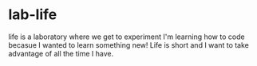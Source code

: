 # lab-life
life is a laboratory where we get to experiment
I'm learning how to code becasue I wanted to learn something new!
Life is short and I want to take advantage of all the time I have.
